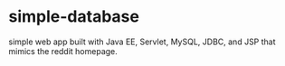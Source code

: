 # simple-database

simple web app built with Java EE, Servlet, MySQL, JDBC, and JSP that mimics the reddit homepage.
